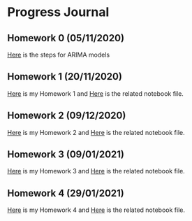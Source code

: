 # Progress Journal

## Homework 0 (05/11/2020)
[Here](files/example_homework_0.html) is the steps for ARIMA models


## Homework 1 (20/11/2020)
[Here](files/HW1/IE_360_HW1.html) is my Homework 1 and [Here](files/HW1/IE_360_HW1.ipynb) is the related notebook file.


## Homework 2 (09/12/2020)
[Here](files/HW2/IE360_HW2.html) is my Homework 2 and [Here](files/HW2/IE_360_HW2.ipynb) is the related notebook file.


## Homework 3 (09/01/2021)
[Here](files/HW3/IE360_HW3.html) is my Homework 3 and [Here](files/HW3/IE_360_HW3.ipynb) is the related notebook file.


## Homework 4 (29/01/2021)
[Here](files/HW4/IE360_HW4.html) is my Homework 4 and [Here](files/HW4/IE360_HW4.ipynb) is the related notebook file.

